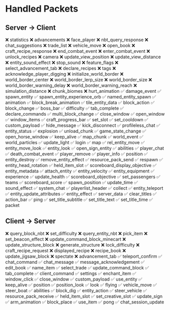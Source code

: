 # Handled Packets

## Server -> Client

❌ statistics
❌ advancements
❌ face_player
❌ nbt_query_response
❌ chat_suggestions
❌ trade_list
❌ vehicle_move
❌ open_book
❌ craft_recipe_response
❌ end_combat_event
❌ enter_combat_event
❌ unlock_recipes
❌ camera
❌ update_view_position
❌ update_view_distance
❌ entity_sound_effect
❌ stop_sound
❌ feature_flags
❌ select_advancement_tab
❌ declare_recipes
❌ tags
❌ acknowledge_player_digging
❌ initialize_world_border
❌ world_border_center
❌ world_border_lerp_size
❌ world_border_size
❌ world_border_warning_delay
❌ world_border_warning_reach
❌ simulation_distance
❌ chunk_biomes
❌ hurt_animation
✅ damage_event
✅ spawn_entity
✅ spawn_entity_experience_orb
✅ named_entity_spawn
✅ animation
✅ block_break_animation
✅ tile_entity_data
✅ block_action
✅ block_change
✅ boss_bar
✅ difficulty
✅ tab_complete
✅ declare_commands
✅ multi_block_change
✅ close_window
✅ open_window
✅ window_items
✅ craft_progress_bar
✅ set_slot
✅ set_cooldown
✅ custom_payload
✅ hide_message
✅ kick_disconnect
✅ profileless_chat
✅ entity_status
✅ explosion
✅ unload_chunk
✅ game_state_change
✅ open_horse_window
✅ keep_alive
✅ map_chunk
✅ world_event
✅ world_particles
✅ update_light
✅ login
✅ map
✅ rel_entity_move
✅ entity_move_look
✅ entity_look
✅ open_sign_entity
✅ abilities
✅ player_chat
✅ death_combat_event
✅ player_remove
✅ player_info
✅ position
✅ entity_destroy
✅ remove_entity_effect
✅ resource_pack_send
✅ respawn
✅ entity_head_rotation
✅ held_item_slot
✅ scoreboard_display_objective
✅ entity_metadata
✅ attach_entity
✅ entity_velocity
✅ entity_equipment
✅ experience
✅ update_health
✅ scoreboard_objective
✅ set_passengers
✅ teams
✅ scoreboard_score
✅ spawn_position
✅ update_time
✅ sound_effect
✅ system_chat
✅ playerlist_header
✅ collect
✅ entity_teleport
✅ entity_update_attributes
✅ entity_effect
✅ server_data
✅ clear_titles
✅ action_bar
✅ ping
✅ set_title_subtitle
✅ set_title_text
✅ set_title_time
✅ packet

## Client -> Server

❌ query_block_nbt
❌ set_difficulty
❌ query_entity_nbt
❌ pick_item
❌ set_beacon_effect
❌ update_command_block_minecart
❌ update_structure_block
❌ generate_structure
❌ lock_difficulty
❌ craft_recipe_request
❌ displayed_recipe
❌ recipe_book
❌ update_jigsaw_block
❌ spectate
❌ advancement_tab
✅ teleport_confirm
✅ chat_command
✅ chat_message
✅ message_acknowledgement
✅ edit_book
✅ name_item
✅ select_trade
✅ update_command_block
✅ tab_complete
✅ client_command
✅ settings
✅ enchant_item
✅ window_click
✅ close_window
✅ custom_payload
✅ use_entity
✅ keep_alive
✅ position
✅ position_look
✅ look
✅ flying
✅ vehicle_move
✅ steer_boat
✅ abilities
✅ block_dig
✅ entity_action
✅ steer_vehicle
✅ resource_pack_receive
✅ held_item_slot
✅ set_creative_slot
✅ update_sign
✅ arm_animation
✅ block_place
✅ use_item
✅ pong
✅ chat_session_update
